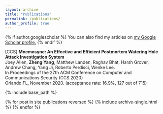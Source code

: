 ```yaml
---
layout: archive
title: "Publications"
permalink: /publications/
author_profile: true
---
```


{% if author.googlescholar %}
  You can also find my articles on <u><a href="{{author.googlescholar}}">my Google Scholar profile</a>.</u>
{% endif %}

[CCS]  **Mnemosyne: An Effective and Efficient Postmortem Watering Hole Attack Investigation System**\
Joey Allen, **Zheng Yang**, Matthew Landen, Raghav Bhat, Harsh Grover, Andrew Chang, Yang Ji, Roberto Perdisci, Wenke Lee.\
In Proceedings of the 27th ACM Conference on Computer and Communications Security (CCS 2020)\
Orlando FL, November 2020. (acceptance rate: 16.9%, 127 out of 715)

{% include base_path %}

{% for post in site.publications reversed %}
  {% include archive-single.html %}
{% endfor %}
